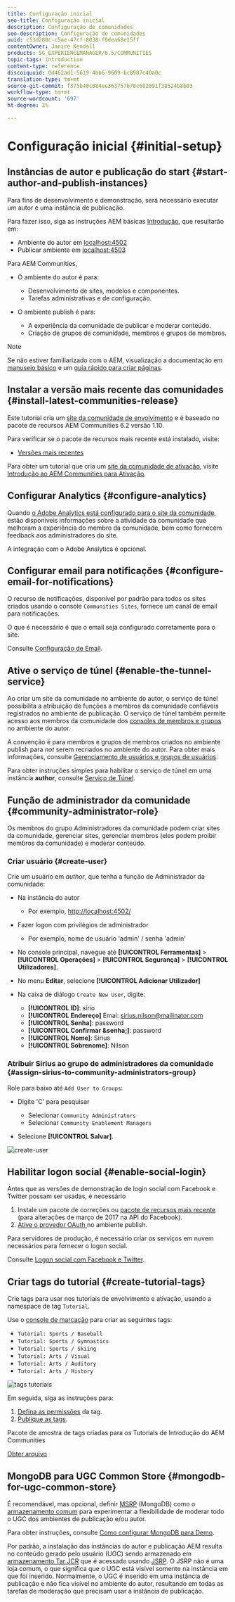 ```yaml
---
title: Configuração inicial
seo-title: Configuração inicial
description: Configuração de comunidades
seo-description: Configuração de comunidades
uuid: c53d280c-c5ae-47cf-8038-f0dea68e15ff
contentOwner: Janice Kendall
products: SG_EXPERIENCEMANAGER/6.5/COMMUNITIES
topic-tags: introduction
content-type: reference
discoiquuid: 0d462ad1-5619-4bb6-9609-bc8987c40a0c
translation-type: tm+mt
source-git-commit: f375b40c084ee363757b78c602091f38524b8b03
workflow-type: tm+mt
source-wordcount: '697'
ht-degree: 2%

---
```



# Configuração inicial {#initial-setup}

## Instâncias de autor e publicação do start {#start-author-and-publish-instances}

Para fins de desenvolvimento e demonstração, será necessário executar um autor e uma instância de publicação.

Para fazer isso, siga as instruções AEM básicas [Introdução](../../help/sites-deploying/deploy.md#getting-started), que resultarão em:

* Ambiente do autor em [localhost:4502](http://localhost:4502/)
* Publicar ambiente em [localhost:4503](http://localhost:4503/)

Para AEM Communities,

* O ambiente do autor é para:

   * Desenvolvimento de sites, modelos e componentes.
   * Tarefas administrativas e de configuração.

* O ambiente publish é para:

   * A experiência da comunidade de publicar e moderar conteúdo.
   * Criação de grupos de comunidade, membros e grupos de membros.

>[!NOTE]
>
>Se não estiver familiarizado com o AEM, visualização a documentação em [manuseio básico](../../help/sites-authoring/basic-handling.md) e um [guia rápido para criar páginas](../../help/sites-authoring/qg-page-authoring.md).

## Instalar a versão mais recente das comunidades {#install-latest-communities-release}

Este tutorial cria um [site da comunidade de envolvimento](overview.md#engagement-community) e é baseado no pacote de recursos AEM Communities 6.2 versão 1.10.

Para verificar se o pacote de recursos mais recente está instalado, visite:

* [Versões mais recentes](deploy-communities.md#latest-releases)

Para obter um tutorial que cria um [site da comunidade de ativação](overview.md#enablement-community), visite [Introdução ao AEM Communities para Ativação](getting-started-enablement.md).

## Configurar Analytics {#configure-analytics}

Quando [o Adobe Analytics está configurado para o site da comunidade](analytics.md), estão disponíveis informações sobre a atividade da comunidade que melhoram a experiência do membro da comunidade, bem como fornecem feedback aos administradores do site.

A integração com o Adobe Analytics é opcional.

## Configurar email para notificações {#configure-email-for-notifications}

O recurso de notificações, disponível por padrão para todos os sites criados usando o console `Communities Sites`, fornece um canal de email para notificações.

O que é necessário é que o email seja configurado corretamente para o site.

Consulte [Configuração de Email](email.md).

## Ative o serviço de túnel {#enable-the-tunnel-service}

Ao criar um site da comunidade no ambiente do autor, o serviço de túnel possibilita a atribuição de funções a membros da comunidade confiáveis registrados no ambiente de publicação. O serviço de túnel também permite acesso aos membros da comunidade dos [consoles de membros e grupos](members.md) no ambiente do autor.

A convenção é para membros e grupos de membros criados no ambiente publish para *not* serem recriados no ambiente do autor. Para obter mais informações, consulte [Gerenciamento de usuários e grupos de usuários](users.md).

Para obter instruções simples para habilitar o serviço de túnel em uma instância **author**, consulte [Serviço de Túnel](deploy-communities.md#tunnel-service-on-author).

## Função de administrador da comunidade {#community-administrator-role}

Os membros do grupo Administradores da comunidade podem criar sites da comunidade, gerenciar sites, gerenciar membros (eles podem proibir membros da comunidade) e moderar conteúdo.

### Criar usuário {#create-user}

Crie um usuário em *author*, que tenha a função de Administrador da comunidade:

* Na instância do autor

   * Por exemplo, [http://localhost:4502/](http://localhost:4503/)

* Fazer logon com privilégios de administrador

   * Por exemplo, nome de usuário &#39;admin&#39; / senha &#39;admin&#39;

* No console principal, navegue até **[!UICONTROL Ferramentas]** > **[!UICONTROL Operações]** > **[!UICONTROL Segurança]** > **[!UICONTROL Utilizadores]**.
* No menu **Editar**, selecione **[!UICONTROL Adicionar Utilizador]**

* Na caixa de diálogo `Create New User`, digite:

   * **[!UICONTROL ID]**: sírio
   * **[!UICONTROL Endereço]** Emai: sirius.nilson@mailinator.com
   * **[!UICONTROL Senha]**: password
   * **[!UICONTROL Confirmar &amp;senha;]**: password
   * **[!UICONTROL Nome]**: Sirius
   * **[!UICONTROL Sobrenome]**: Nilson

### Atribuir Sirius ao grupo de administradores da comunidade {#assign-sirius-to-community-administrators-group}

Role para baixo até `Add User to Groups`:

* Digite &#39;C&#39; para pesquisar

   * Selecionar `Community Administrators`
   * Selecionar `Community Enablement Managers`

* Selecione **[!UICONTROL Salvar]**.

![create-user](assets/create-user.png)

## Habilitar logon social {#enable-social-login}

Antes que as versões de demonstração de login social com Facebook e Twitter possam ser usadas, é necessário

1. Instale um pacote de correções ou [pacote de recursos mais recente](deploy-communities.md#latestfeaturepack) (para alterações de março de 2017 na API do Facebook).
1. [Ative o provedor OAuth ](social-login.md#adobe-granite-oauth-authentication-handler) no ambiente publish.

Para servidores de produção, é necessário criar os serviços em nuvem necessários para fornecer o logon social.

Consulte [Logon social com Facebook e Twitter](social-login.md).

## Criar tags do tutorial {#create-tutorial-tags}

Crie tags para usar nos tutoriais de envolvimento e ativação, usando a namespace de tag `Tutorial`.

Use o [console de marcação](../../help/sites-administering/tags.md#tagging-console) para criar as seguintes tags:

* `Tutorial: Sports / Baseball`
* `Tutorial: Sports / Gymnastics`
* `Tutorial: Sports / Skiing`
* `Tutorial: Arts / Visual`
* `Tutorial: Arts / Auditory`
* `Tutorial: Arts / History`

![tags tutoriais](assets/tutorial-tags.png)

Em seguida, siga as instruções para:

1. [Defina as permissões](../../help/sites-administering/tags.md#setting-tag-permissions) da tag.
1. [Publique as tags](../../help/sites-administering/tags.md#publishing-tags).

Pacote de amostra de tags criadas para os Tutorials de Introdução do AEM Communities

[Obter arquivo](assets/tutorial_tags-v63.zip)

## MongoDB para UGC Common Store {#mongodb-for-ugc-common-store}

É recomendável, mas opcional, definir [MSRP](msrp.md) (MongoDB) como o [armazenamento comum](working-with-srp.md) para experimentar a flexibilidade de moderar todo o UGC dos ambientes de publicação e/ou autor.

Para obter instruções, consulte [Como configurar MongoDB para Demo](demo-mongo.md).

Por padrão, a instalação das instâncias do autor e publicação AEM resulta no conteúdo gerado pelo usuário (UGC) sendo armazenado em [armazenamento Tar JCR](../../help/sites-deploying/platform.md) que é acessado usando [JSRP](jsrp.md). O JSRP não é uma loja comum, o que significa que o UGC está visível somente na instância em que foi inserido. Normalmente, o UGC é inserido em uma instância de publicação e não fica visível no ambiente do autor, resultando em todas as tarefas de moderação que precisam usar a instância de publicação.